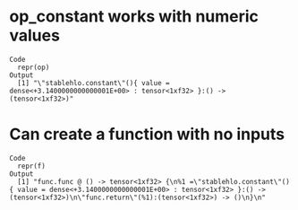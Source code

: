 # op_constant works with numeric values

    Code
      repr(op)
    Output
      [1] "\"stablehlo.constant\"(){ value = dense<+3.1400000000000001E+00> : tensor<1xf32> }:() -> (tensor<1xf32>)"

# Can create a function with no inputs

    Code
      repr(f)
    Output
      [1] "func.func @ () -> tensor<1xf32> {\n%1 =\"stablehlo.constant\"(){ value = dense<+3.1400000000000001E+00> : tensor<1xf32> }:() -> (tensor<1xf32>)\n\"func.return\"(%1):(tensor<1xf32>) -> ()\n}\n"

